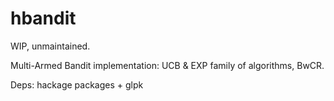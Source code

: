 # hbandit

WIP, unmaintained.

Multi-Armed Bandit implementation: UCB & EXP family of algorithms, BwCR.

Deps: hackage packages + glpk
